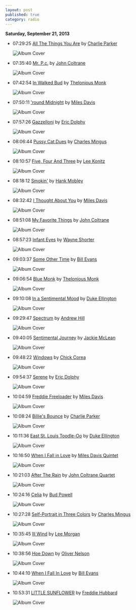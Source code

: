 ```yaml
---
layout: post
published: true
category: radio
---
```


**Saturday, September 21, 2013**

*   07:29:25  [All The Things You Are](http://goo.gl/y12IMZ) by [Charlie Parker](http://www.last.fm/music/Charlie+Parker)

    ![Album Cover](http://images.amazon.com/images/P/B000001N4O.01._SCMZZZZZZZ_.jpg "Early Bird")

*   07:35:40  [Mr. P.c.](http://goo.gl/dmxdG0) by [John Coltrane](http://www.last.fm/music/John+Coltrane)

    ![Album Cover](http://userserve-ak.last.fm/serve/174s/69246294.png "The Heavyweight Champion: The Complete Atlantic Recordings (disc 2)")

*   07:42:54  [In Walked Bud](http://goo.gl/lKPX0) by [Thelonious Monk](http://www.last.fm/music/Thelonious+Monk)

    ![Album Cover](http://userserve-ak.last.fm/serve/174s/65206156.png "Genius of Modern Music, Volume 1")

*   07:50:11  ['round Midnight](http://goo.gl/40zBkv) by [Miles Davis](http://www.last.fm/music/Miles+Davis)

    ![Album Cover](http://userserve-ak.last.fm/serve/174s/33199349.jpg "The Essential Bob Dylan")

*   07:57:26  [Gazzelloni](http://goo.gl/8EtvJ3) by [Eric Dolphy](http://www.last.fm/music/Eric+Dolphy)

    ![Album Cover](http://userserve-ak.last.fm/serve/174s/68850240.png "'Out to Lunch!'")

*   08:06:44  [Pussy Cat Dues](http://goo.gl/VnuGGx) by [Charles Mingus](http://www.last.fm/music/Charles+Mingus)

    ![Album Cover](http://userserve-ak.last.fm/serve/174s/40717873.png "Mingus Ah Um")

*   08:10:57  [Five, Four And Three](http://goo.gl/PVXk8O) by [Lee Konitz](http://www.last.fm/music/Lee+Konitz)

    ![Album Cover](http://userserve-ak.last.fm/serve/174s/5895925.jpg "Sous les pavés le jazz")

*   08:18:12  [Smokin'](http://goo.gl/bgPYdj) by [Hank Mobley](http://www.last.fm/music/Hank+Mobley)

    ![Album Cover](http://userserve-ak.last.fm/serve/174s/53557375.jpg "The Best Of Hank Mobley - The Blue Note Years")

*   08:32:42  [I Thought About You](http://goo.gl/JsdqDn) by [Miles Davis](http://www.last.fm/music/Miles+Davis)

    ![Album Cover](http://userserve-ak.last.fm/serve/174s/75781294.jpg "Love Songs")

*   08:51:08  [My Favorite Things](http://goo.gl/3QBaB) by [John Coltrane](http://www.last.fm/music/John+Coltrane)

    ![Album Cover](http://userserve-ak.last.fm/serve/174s/41049621.png "My Favorite Things")

*   08:57:23  [Infant Eyes](http://goo.gl/M2IwWL) by [Wayne Shorter](http://www.last.fm/music/Wayne+Shorter)

    ![Album Cover](http://userserve-ak.last.fm/serve/174s/70610564.jpg "Classic")

*   09:03:37  [Some Other Time](http://goo.gl/HBFLEj) by [Bill Evans](http://www.last.fm/music/Bill+Evans)

    ![Album Cover](http://images.amazon.com/images/P/B000003DGW.01._SCMZZZZZZZ_.jpg "Autumn Leaves")

*   09:06:54  [Blue Monk](http://goo.gl/2YdNHJ) by [Thelonious Monk](http://www.last.fm/music/Thelonious+Monk)

    ![Album Cover](http://userserve-ak.last.fm/serve/174s/4448960.jpg "The Columbia Years (1962-1968) (disc 2)")

*   09:10:08  [In a Sentimental Mood](http://goo.gl/sxUXuO) by [Duke Ellington](http://www.last.fm/music/Duke+Ellington)

    ![Album Cover](http://images.amazon.com/images/P/B00004LMT0.01._SCMZZZZZZZ_.jpg "Duke the Complete Works 1924-1947")

*   09:29:47  [Spectrum](http://goo.gl/xhIhaK) by [Andrew Hill](http://www.last.fm/music/Andrew+Hill)

    ![Album Cover](http://userserve-ak.last.fm/serve/174s/74868066.png "Point of Departure")

*   09:40:05  [Sentimental Journey](http://goo.gl/r4KXLj) by [Jackie McLean](http://www.last.fm/music/Jackie+McLean)

    ![Album Cover](http://userserve-ak.last.fm/serve/174s/4874050.jpg "4, 5, And 6")

*   09:48:22  [Windows](http://goo.gl/a1G2XW) by [Chick Corea](http://www.last.fm/music/Chick+Corea)

    ![Album Cover](http://images.amazon.com/images/P/B000005HDZ.01._SCMZZZZZZZ_.jpg "Best of Chick Corea")

*   09:54:37  [Serene](http://goo.gl/AL1uHH) by [Eric Dolphy](http://www.last.fm/music/Eric+Dolphy)

    ![Album Cover](http://userserve-ak.last.fm/serve/174s/68850190.png "Prestige Profiles Eric Dolphy")

*   10:04:59  [Freddie Freeloader](http://goo.gl/NYMa4L) by [Miles Davis](http://www.last.fm/music/Miles+Davis)

    ![Album Cover](http://userserve-ak.last.fm/serve/174s/40450985.png "Kind of Blue")

*   10:08:24  [Billie's Bounce](http://goo.gl/JumS14) by [Charlie Parker](http://www.last.fm/music/Charlie+Parker)

    ![Album Cover](http://userserve-ak.last.fm/serve/174s/91466833.jpg "Bird of Paradise")

*   10:11:36  [East St. Louis Toodle-Oo](http://goo.gl/gE2eQJ) by [Duke Ellington](http://www.last.fm/music/Duke+Ellington)

    ![Album Cover](http://images.amazon.com/images/P/B00004LMT0.01._SCMZZZZZZZ_.jpg "Duke the Complete Works 1924-1947")

*   10:16:50  [When I Fall in Love](http://goo.gl/YIzbwC) by [Miles Davis Quintet](http://www.last.fm/music/Miles+Davis+Quintet)

    ![Album Cover](http://userserve-ak.last.fm/serve/174s/57514203.jpg "Steamin' With The Miles Davis Quintet")

*   10:21:03  [After The Rain](http://goo.gl/gkwg7U) by [John Coltrane Quartet](http://www.last.fm/music/John+Coltrane+Quartet)

    ![Album Cover](http://userserve-ak.last.fm/serve/174s/67149488.jpg "Coltrane For Lovers")

*   10:24:16  [Celia](http://goo.gl/zin1ft) by [Bud Powell](http://www.last.fm/music/Bud+Powell)

    ![Album Cover](http://images.amazon.com/images/P/B00005UOKL.01._SCMZZZZZZZ_.jpg "Celia")

*   10:27:28  [Self-Portrait in Three Colors](http://goo.gl/SQQIQw) by [Charles Mingus](http://www.last.fm/music/Charles+Mingus)

    ![Album Cover](http://userserve-ak.last.fm/serve/174s/30098505.jpg "AH UM - 50th Anniversary (Legacy Edition)")

*   10:35:45  [Ill Wind](http://goo.gl/4r1ai4) by [Lee Morgan](http://www.last.fm/music/Lee+Morgan)

    ![Album Cover](http://userserve-ak.last.fm/serve/174s/87282909.jpg "Cornbread")

*   10:38:56  [Hoe Down](http://goo.gl/0f4WMb) by [Oliver Nelson](http://www.last.fm/music/Oliver+Nelson)

    ![Album Cover](http://userserve-ak.last.fm/serve/174s/84403685.jpg "The Blues and the Abstract Truth")

*   10:44:10  [When I Fall In Love](http://goo.gl/S4E4N9) by [Bill Evans](http://www.last.fm/music/Bill+Evans)

    ![Album Cover](http://userserve-ak.last.fm/serve/174s/90278681.jpg "Crosscurrents")

*   10:53:31  [LITTLE SUNFLOWER](http://goo.gl/epaVU2) by [Freddie Hubbard](http://www.last.fm/music/Freddie+Hubbard)

    ![Album Cover](http://userserve-ak.last.fm/serve/174s/32477027.jpg "INCredible Sound Of Gilles Peterson")

